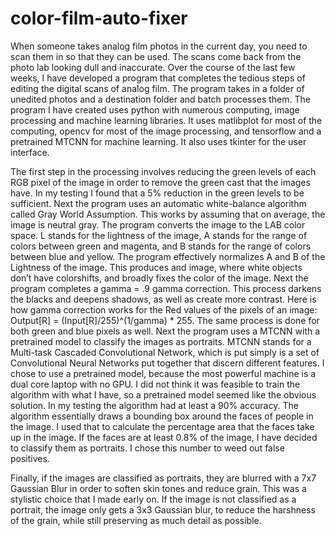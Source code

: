 # color-film-auto-fixer



  When someone takes analog film photos in the current day, you need to scan them in so that they can be used. The scans come back from the photo lab looking dull and inaccurate. Over the course of the last few weeks, I have developed a program that completes the tedious steps of editing the digital scans of analog film. The program takes in a folder of unedited photos and a destination folder and batch processes them. The program I have created uses python with numerous computing, image processing and machine learning libraries. It uses matlibplot for most of the computing, opencv for most of the image processing, and tensorflow and a pretrained MTCNN for machine learning. It also uses tkinter for the user interface. 

  The first step in the processing involves reducing the green levels of each RGB pixel of the image in order to remove the green cast that the images have. In my testing I found that a 5% reduction in the green levels to be sufficient. Next the program uses an automatic white-balance algorithm called Gray World Assumption. This works by assuming that on average, the image is neutral gray. The program converts the image to the LAB color space. L stands for the lightness of the image, A stands for the range of colors between green and magenta, and B stands for the range of colors between blue and yellow. The program effectively normalizes A and B of the Lightness of the image. This produces and image, where white objects don’t have colorshifts, and broadly fixes the color of the image. Next the program completes a gamma = .9 gamma correction. This process darkens the blacks and deepens shadows, as well as create more contrast. Here is how gamma correction works for the Red values of the pixels of an image: Output[R] = (Input[R]/255)^(1/gamma) * 255. The same process is done for both green and blue pixels as well. Next the program uses a MTCNN with a pretrained model to classify the images as portraits. MTCNN stands for a Multi-task Cascaded Convolutional Network, which is put simply is a set of Convolutional Neural Networks put together that discern different features. I chose to use a pretrained model, because the most powerful machine is a dual core laptop with no GPU. I did not think it was feasible to train the algorithm with what I have, so a pretrained model seemed like the obvious solution. In my testing the algorithm had at least a 90% accuracy. The algorithm essentially draws a bounding box around the faces of people in the image. I used that to calculate the percentage area that the faces take up in the image. If the faces are at least 0.8% of the image, I have decided to classify them as portraits. I chose this number to weed out false positives. 
  
  Finally, if the images are classified as portraits, they are blurred with a 7x7 Gaussian Blur in order to soften skin tones and reduce grain. This was a stylistic choice that I made early on. If the image is not classified as a portrait, the image only gets a 3x3 Gaussian blur, to reduce the harshness of the grain, while still preserving as much detail as possible. 
